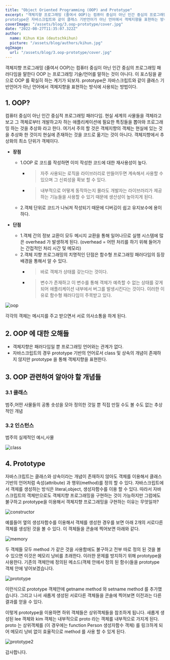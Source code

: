 ```yaml
---
title: "Object Oriented Programming (OOP) and Prototype"
excerpt: "객체지향 프로그래밍 (줄여서 OOP)는 컴퓨터 중심이 아닌 인간 중심의 프로그래밍 패러다임을 말한다 OOP 는 프로그래밍 기술/언어를 말하는 것이 아니다. 이 포스팅을 끝으로 OOP 를 확실히 하는 계기가 되보자. 
prototype은 자바스크립트와 같이 클래스 기반언어가 아닌 언어에서 객체지향을 표현하는 방식에 사용되는 방법이다."
coverImage: "/assets/blog/3.oop-prototype/cover.jpg"
date: "2022-08-27T11:35:07.322Z"
author:
  name: Kihun Kim (deutschkihun)
  picture: "/assets/blog/authors/kihun.jpg"
ogImage:
  url: "/assets/blog/3.oop-prototype/cover.jpg"
---
```


객체지향 프로그래밍 (줄여서 OOP)는 컴퓨터 중심이 아닌 인간 중심의 프로그래밍 패러다임을 말한다 OOP 는 프로그래밍 기술/언어를 말하는 것이 아니다. 이 포스팅을 끝으로 OOP 를 확실히 하는 계기가 되보자.
prototype은 자바스크립트와 같이 클래스 기반언어가 아닌 언어에서 객체지향을 표현하는 방식에 사용되는 방법이다.

## 1. OOP?

컴퓨터 중심이 아닌 인간 중심적 프로그래밍 패러다임.
현실 세계의 사물들을 객체라고 보고 그 객체로부터 개발하고자 하는 애플리케이션에 필요한 특징들을 뽑아와 프로그래밍 하는 것을 추상화 라고 한다.
여기서 주의 할 것은 객체지향의 객체는 현실에 있는 것을 추상화 한 것이지 현실에 존재하는 것을 코드로 옮기는 것이 아니다. 객체지향에서 추상화의 최소 단위가 객체이다.

- **장점**

  - 1.OOP 로 코드를 작성하면 이미 작성한 코드에 대한 재사용성이 높다.
    - > 자주 사용되는 로직을 라이브러리로 만들어두면 계속해서 사용할 수 있으며 그 신뢰성을 확보 할 수 있다.
    - > 내부적으로 어떻게 동작하는지 몰라도 개발자는 라이브러리가 제공하는 기능들을 사용할 수 있기 때문에 생산성이 높아지게 된다.
  - 2.객체 단위로 코드가 나눠져 작성되기 때문에 디버깅이 쉽고 유지보수에 용이하다.

- **단점**
  - 1.객체 간의 정보 교환이 모두 메시지 교환을 통해 일어나므로 실행 시스템에 많은 overhead 가 발생하게 된다. (overhead = 어떤 처리를 하기 위해 들어가는 간접적인 처리 시간 및 메모리)
  - 2.객체 지향 프로그래밍의 치명적인 단점은 함수형 프로그래밍 패러다임의 등장 배경을 통해서 알 수 있다.
    - > 바로 객체가 상태를 갖는다는 것이다.
    - > 변수가 존재하고 이 변수를 통해 객체가 예측할 수 없는 상태를 갖게 되어 애플리케이션 내부에서 버그를 발생시킨다는 것이다. 이러한 이유로 함수형 패러다임이 주목받고 있다.

![oop](/assets/blog/3.oop-prototype/oop.png)

각각의 객체는 메시지를 주고 받으면서 서로 의사소통을 하게 된다.

## 2. OOP 에 대한 오해들

- 객체지향은 패러다임일 뿐 프로그래밍 언어와는 관계가 없다.
- 자바스크립트의 경우 prototype 기반의 언어로서 class 및 상속의 개념이 존재하지 않지만 prototype 을 통해 객체지향을 표현한다.

## 3. OOP 관련하여 알아야 할 개념들

### 3.1 클래스

범주,어떤 사물들의 공통 솟성을 모아 정의한 것일 뿐 직접 만질 수도 볼 수도 없는 추상적인 개념

### 3.2 인스턴스

범주의 실제적인 예시,사물

![class](/assets/blog/3.oop-prototype/class.png)

## 4. Prototype

자바스크립트는 클래스와 상속이라는 개념이 존재하지 않아도 객체를 이용해서 클래스 기반의 언어처럼 속성(attribute) 과 행위(method)를 정의 할 수 있다. 자바스크립트에서 객체를 생성하는 방식은 literal,object, 생성자함수를 이용 할 수 있다. 따라서 자바스크립트의 객체만으로도 객체지향 프로그래밍을 구현하는 것이 가능하지만 그럼에도 불구하고 prototype을 이용해서 객체지향 프로그래밍을 구현하는 이유는 무엇일까?

![constructor](/assets/blog/3.oop-prototype/constructor.png)

예를들어 옆의 생성자함수를 이용해서 객체를 생성한 경우를 보면 아래 2개의 서로다른 객체를 생성된 것을 볼 수 있다. 이 객체들을 콘솔에 찍어보면 아래와 같다.

![memory](/assets/blog/3.oop-prototype/memory.png)

두 객체들 모두 method 가 같은 것을 사용함에도 불구하고 전부 따로 정의 된 것을 볼 수 있으면 이것은 메모리 낭비를 초래한다. 이러한 문제를 방지하기 위해 prototype을 사용한다. 기존의 객체안에 정의된 메소드(객체 안에서 정의 된 함수)들을 prototype 객체 안에 넣어보겠습니다.

![prototype](/assets/blog/3.oop-prototype/prototype.png)

이런식으로 prototype 객체안에 getname method 와 setname method 를 추가했습니다.
그리고 나서 새롭게 생성된 서로다른 객체들을 콘솔에 찍어보면 이전과는 다른 결과를 얻을 수 있다.

이렇게 prototype을 이용하면 하위 객체들은 상위객체들을 참조하게 됩니다.
새롭게 생성된 lee 객체와 kim 객체는 내부적으로 proto 라는 객체를 내부적으로 가지게 된다.
proto 는 상위객체를 (이 경우에는 function Person 생성자함수 객체) 를 링크하게 되어 메모리 낭비 없이 효율적으로 method 를 사용 할 수 있게 된다.

![prototype2](/assets/blog/3.oop-prototype/prototype2.png)

감사합니다.
